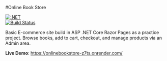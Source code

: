 #Online Book Store

[![.NET](https://img.shields.io/badge/.NET-8.0-blue)](https://dotnet.microsoft.com/)  
[![Build Status](https://img.shields.io/badge/build-passing-brightgreen)]()

Basic E-commerce site build in ASP .NET Core Razor Pages as a practice project. Browse books, add to cart, checkout, and manage products via an Admin area.

**Live Demo**: https://onlinebookstore-z7ts.onrender.com/ 



